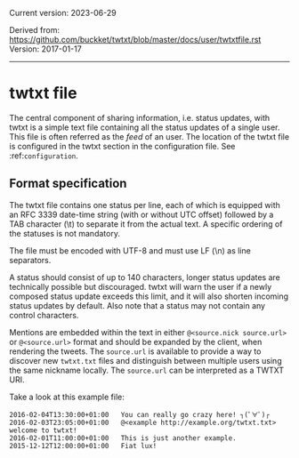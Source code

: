 Current version: 2023-06-29

Derived from: https://github.com/buckket/twtxt/blob/master/docs/user/twtxtfile.rst
Version: 2017-01-17

---

# twtxt file

The central component of sharing information, i.e. status updates, with twtxt is a simple text file containing all the status updates of a single user. This file is often referred as the *feed* of an user.
The location of the twtxt file is configured in the twtxt section in the configuration file. See :ref:`configuration`.

## Format specification

The twtxt file contains one status per line, each of which is equipped with an RFC 3339 date-time string (with or without UTC offset) followed by a TAB character (\\t) to separate it from the actual text. A specific ordering of the statuses is not mandatory.

The file must be encoded with UTF-8 and must use LF (\\n) as line separators.

A status should consist of up to 140 characters, longer status updates are technically possible but discouraged. twtxt will warn the user if a newly composed status update exceeds this limit, and it will also shorten incoming status updates by default. Also note that a status may not contain any control characters.

Mentions are embedded within the text in either `@<source.nick source.url>` or `@<source.url>` format and should be expanded by the client, when rendering the tweets. The `source.url` is available to provide a way to discover new `twtxt.txt` files and distinguish between multiple users using the same nickname locally. The `source.url` can be interpreted as a TWTXT URI.

Take a look at this example file:
```
2016-02-04T13:30:00+01:00	You can really go crazy here! ┐(ﾟ∀ﾟ)┌
2016-02-03T23:05:00+01:00	@<example http://example.org/twtxt.txt> welcome to twtxt!
2016-02-01T11:00:00+01:00	This is just another example.
2015-12-12T12:00:00+01:00	Fiat lux!
```
